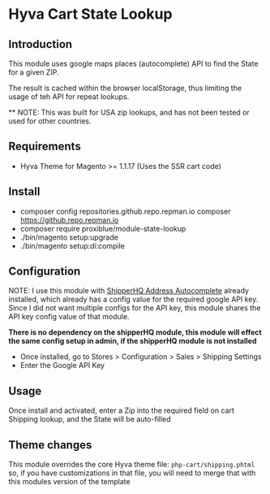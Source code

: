 # Hyva Cart State Lookup

## Introduction

This module uses google maps places (autocomplete) API to find the State for a given ZIP.

The result is cached within the browser localStorage, thus limiting the usage of teh API for repeat lookups.

** NOTE: This was built for USA zip lookups, and has not been tested or used for other countries.

## Requirements

* Hyva Theme for Magento >= 1.1.17 (Uses the SSR cart code)

## Install

* composer config repositories.github.repo.repman.io composer https://github.repo.repman.io
* composer require proxiblue/module-state-lookup
* ./bin/magento setup:upgrade
* ./bin/magento setup:di:compile

## Configuration

NOTE: I use this module with [ShipperHQ Address Autocomplete](https://github.com/shipperhq/module-address-autocomplete) already installed, which already has a config value for the required google API key. Since I did not want multiple configs for the API key, this module shares the API key config value of that module.

**There is no dependency on the shipperHQ module, this module will effect the same config setup in admin, if the shipperHQ module is not installed**

* Once installed, go to Stores > Configuration > Sales > Shipping Settings
* Enter the Google API Key

## Usage

Once install and activated, enter a Zip into the required field on cart Shipping lookup, and the State will be auto-filled

## Theme changes

This module overrides the core Hyva theme file: ```php-cart/shipping.phtml``` so, if you have customizations in that file, you will need to merge that with this modules version of the template
